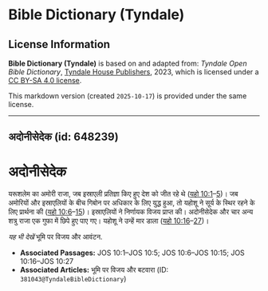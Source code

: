 # Bible Dictionary (Tyndale)

## License Information

**Bible Dictionary (Tyndale)** is based on and adapted from: _Tyndale Open Bible Dictionary_, [Tyndale House Publishers](https://tyndaleopenresources.com/), 2023, which is licensed under a [CC BY-SA 4.0 license](https://creativecommons.org/licenses/by-sa/4.0/legalcode.en).

This markdown version (created `2025-10-17`) is provided under the same license.



--------------------------------

## अदोनीसेदेक (id: 648239)

अदोनीसेदेक
==========

यरूशलेम का अमोरी राजा, जब इस्राएली प्रतिज्ञा किए हुए देश को जीत रहे थे ([यहो 10:1](https://ref.ly/Josh10:1-Josh10:5)–[5](https://ref.ly/Josh10:1-Josh10:5))। जब अमोरियों और इस्राएलियों के बीच गिबोन पर अधिकार के लिए युद्ध हुआ, तो यहोशू ने सूर्य के स्थिर रहने के लिए प्रार्थना की ([यहो 10:6](https://ref.ly/Josh10:6-Josh10:15)–[15](https://ref.ly/Josh10:6-Josh10:15))। इस्राएलियों ने निर्णायक विजय प्राप्त की। अदोनीसेदेक और चार अन्य शत्रु राजा एक गुफा में छिपे हुए पाए गए। यहोशू ने उन्हें मार डाला ([यहो 10:16](https://ref.ly/Josh10:16-Josh10:27)–[27](https://ref.ly/Josh10:16-Josh10:27))।

*यह भी देखें* भूमि पर विजय और आवंटन.

* **Associated Passages:** JOS 10:1–JOS 10:5; JOS 10:6–JOS 10:15; JOS 10:16–JOS 10:27
* **Associated Articles:** भूमि पर विजय और बटवारा (ID: `381043@TyndaleBibleDictionary`)

